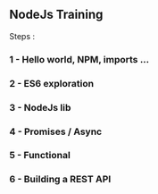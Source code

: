 
## NodeJs Training

Steps :

### 1 - Hello world, NPM, imports ...


### 2 - ES6 exploration


### 3 - NodeJs lib


### 4 - Promises / Async


### 5 - Functional 


### 6 - Building a REST API




